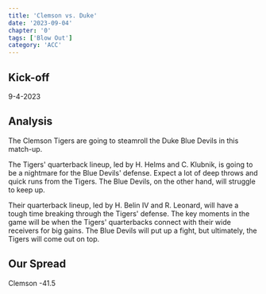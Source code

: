 ```yaml
---
title: 'Clemson vs. Duke'
date: '2023-09-04'
chapter: '0'
tags: ['Blow Out']
category: 'ACC'
---
```


## Kick-off

9-4-2023

## Analysis

The Clemson Tigers are going to steamroll the Duke Blue Devils in this match-up. 

The Tigers' quarterback lineup, led by H. Helms and C. Klubnik, is going to be a nightmare for the Blue Devils' defense. Expect a lot of deep throws and quick runs from the Tigers. The Blue Devils, on the other hand, will struggle to keep up. 

Their quarterback lineup, led by H. Belin IV and R. Leonard, will have a tough time breaking through the Tigers' defense. The key moments in the game will be when the Tigers' quarterbacks connect with their wide receivers for big gains. The Blue Devils will put up a fight, but ultimately, the Tigers will come out on top.

## Our Spread

Clemson -41.5
